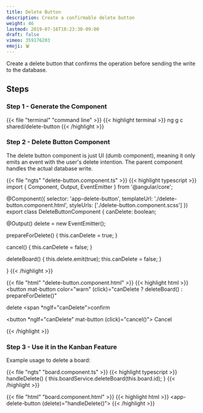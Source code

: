 ```yaml
---
title: Delete Button
description: Create a confirmable delete button
weight: 46
lastmod: 2019-07-16T10:23:30-09:00
draft: false
vimeo: 359176203
emoji: 🗑️
---
```


Create a delete button that confirms the operation before sending the write to the database. 

## Steps

### Step 1 - Generate the Component

{{< file "terminal" "command line" >}}
{{< highlight terminal >}}
ng g c shared/delete-button
{{< /highlight >}}

### Step 2 - Delete Button Component

The delete button component is just UI (dumb component), meaning it only emits an event with the user's delete intention. The parent component handles the actual database write. 

{{< file "ngts" "delete-button.component.ts" >}}
{{< highlight typescript >}}
import { Component, Output, EventEmitter } from '@angular/core';

@Component({
  selector: 'app-delete-button',
  templateUrl: './delete-button.component.html',
  styleUrls: ['./delete-button.component.scss']
})
export class DeleteButtonComponent {
  canDelete: boolean;

  @Output() delete = new EventEmitter<boolean>();

  prepareForDelete() {
    this.canDelete = true;
  }

  cancel() {
    this.canDelete = false;
  }

  deleteBoard() {
    this.delete.emit(true);
    this.canDelete = false;
  }

}
{{< /highlight >}}

{{< file "html" "delete-button.component.html" >}}
{{< highlight html >}}
<button
  mat-button
  color="warn"
  (click)="canDelete ? deleteBoard() : prepareForDelete()"
>
  <mat-icon>delete</mat-icon>
  <span *ngIf="canDelete">confirm</span>
</button>

<button *ngIf="canDelete" mat-button (click)="cancel()">
  Cancel
</button>

{{< /highlight >}}


### Step 3 - Use it in the Kanban Feature

Example usage to delete a board:


{{< file "ngts" "board.component.ts" >}}
{{< highlight typescript >}}
  handleDelete() {
    this.boardService.deleteBoard(this.board.id);
  }
{{< /highlight >}}

{{< file "html" "board.component.html" >}}
{{< highlight html >}}
<app-delete-button (delete)="handleDelete()"></app-delete-button>
{{< /highlight >}}
